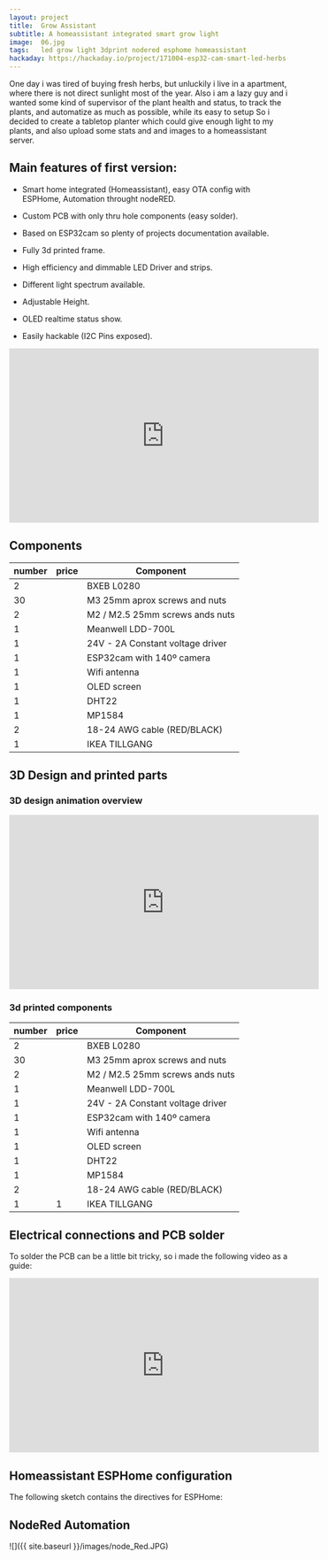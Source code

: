 ```yaml
---
layout: project
title:  Grow Assistant
subtitle: A homeassistant integrated smart grow light
image:  06.jpg
tags:   led grow light 3dprint nodered esphome homeassistant
hackaday: https://hackaday.io/project/171004-esp32-cam-smart-led-herbs-planter
---
```

One day i was tired of buying fresh herbs, but unluckily i live in a apartment, where there is not direct sunlight most of the year.
Also i am a lazy guy and i wanted some kind of supervisor of the plant health and status, to track the plants, and automatize as much as possible, while its easy to setup
So i decided to create a tabletop planter which could give enough light to my plants, and also upload some stats and and images to a homeassistant server.

## Main features of first version:



- Smart home integrated (Homeassistant), easy OTA config with ESPHome, Automation throught nodeRED.

- Custom PCB with only thru hole components (easy solder).

- Based on ESP32cam so plenty of projects documentation available.

- Fully 3d printed frame.

- High efficiency and dimmable LED Driver and strips.

- Different light spectrum available.

- Adjustable Height.

- OLED realtime status show.

- Easily hackable (I2C Pins exposed).

  

<iframe width="560" height="315" src="https://www.youtube.com/embed/djoQBKrrGDU" frameborder="0" allow="accelerometer; autoplay; encrypted-media; gyroscope; picture-in-picture" allowfullscreen></iframe>


## Components

| number | price | Component                        |
| ------ | ----- | -------------------------------- |
| 2      |       | BXEB L0280                       |
| 30     |       | M3 25mm aprox screws and nuts    |
| 2      |       | M2 / M2.5 25mm screws ands nuts  |
| 1      |       | Meanwell LDD-700L                |
| 1      |       | 24V - 2A Constant voltage driver |
| 1      |       | ESP32cam with 140º camera        |
| 1      |       | Wifi antenna                     |
| 1      |       | OLED screen                      |
| 1      |       | DHT22                            |
| 1      |       | MP1584                           |
| 2      |       | 18-24 AWG cable (RED/BLACK)      |
| 1      |       | IKEA TILLGANG                    |


## 3D Design and printed parts

### 3D design animation overview

<iframe width="560" height="315" src="https://www.youtube.com/embed/3oLMcAhXuZg" frameborder="0" allow="accelerometer; autoplay; encrypted-media; gyroscope; picture-in-picture" allowfullscreen></iframe>

### 3d printed components

| number | price | Component                        |
| ------ | ----- | -------------------------------- |
| 2      |       | BXEB L0280                       |
| 30     |       | M3 25mm aprox screws and nuts    |
| 2      |       | M2 / M2.5 25mm screws ands nuts  |
| 1      |       | Meanwell LDD-700L                |
| 1      |       | 24V - 2A Constant voltage driver |
| 1      |       | ESP32cam with 140º camera        |
| 1      |       | Wifi antenna                     |
| 1      |       | OLED screen                      |
| 1      |       | DHT22                            |
| 1      |       | MP1584                           |
| 2      |       | 18-24 AWG cable (RED/BLACK)      |
| 1      | 1     | IKEA TILLGANG                    |



## Electrical connections and PCB solder

To solder the PCB can be a little bit tricky, so i made the following video as a guide:

<iframe width="560" height="315" src="https://www.youtube.com/embed/TXhWJUsacrM" frameborder="0" allow="accelerometer; autoplay; encrypted-media; gyroscope; picture-in-picture" allowfullscreen></iframe>



## Homeassistant ESPHome configuration

The following sketch contains the directives for ESPHome:

<script src="https://gist.github.com/nkmakes/5cbb01c7a6e85998619a468e60582e12.js"></script>



## NodeRed Automation



![]({{ site.baseurl }}/images/node_Red.JPG)